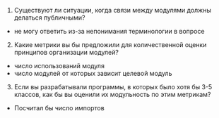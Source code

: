 1. Существуют ли ситуации, когда связи между модулями должны делаться публичными? 
- не могу ответить из-за непонимания терминологии в вопросе

2. Какие метрики вы бы предложили для количественной оценки принципов организации модулей?  
- число использований модуля
- число модулей от которых зависит целевой модуль

3. Если вы разрабатывали программы, в которых было хотя бы 3-5 классов, как бы вы оценили их модульность по этим метрикам?
- Посчитал бы число импортов